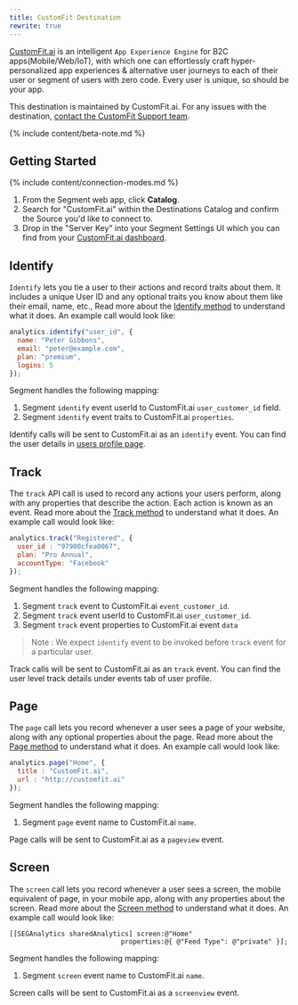 ```yaml
---
title: CustomFit Destination
rewrite: true
---
```

[CustomFit.ai](https://customfit.ai/?utm_source=segmentio&utm_medium=docs&utm_campaign=partners) is an intelligent `App Experience Engine` for B2C apps(Mobile/Web/IoT), with which one can effortlessly craft hyper-personalized app experiences & alternative user journeys to each of their user or segment of users with zero code. Every user is unique, so should be your app.

This destination is maintained by CustomFit.ai. For any issues with the destination, [contact the CustomFit Support team](mailto:reach@customfit.ai).

{% include content/beta-note.md %}

## Getting Started

{% include content/connection-modes.md %}

1. From the Segment web app, click **Catalog**.
2. Search for "CustomFit.ai" within the Destinations Catalog and confirm the Source you'd like to connect to.
3. Drop in the "Server Key" into your Segment Settings UI which you can find from your [CustomFit.ai dashboard](https://dashboard.customfit.ai/settings/app-settings).

## Identify

`Identify` lets you tie a user to their actions and record traits about them. It includes a unique User ID and any optional traits you know about them like their email, name, etc., Read more about the [Identify method](https://segment.com/docs/connections/spec/identify/) to understand what it does. An example call would look like:

```js
analytics.identify("user_id", {
  name: "Peter Gibbons",
  email: "peter@example.com",
  plan: "premium",
  logins: 5
});
```
Segment handles the following mapping:
1. Segment `identify` event userId to CustomFit.ai `user_customer_id` field.
2. Segment `identify` event traits to CustomFit.ai `properties`.

Identify calls will be sent to CustomFit.ai as an `identify` event. You can find the user details in [users profile page](https://dashboard.customfit.ai/users/profiles).

## Track

The `track` API call is used to record any actions your users perform, along with any properties that describe the action. Each action is known as an event. Read more about the [Track method](https://segment.com/docs/connections/spec/track/) to understand what it does. An example call would look like:

```js
analytics.track("Registered", {
  user_id : "97980cfea0067",
  plan: "Pro Annual",
  accountType: "Facebook"
});
```
Segment handles the following mapping:
1. Segment `track` event to CustomFit.ai `event_customer_id`.
2. Segment `track` event userId to CustomFit.ai `user_customer_id`.
3. Segment `track` event properties to CustomFit.ai event `data`

> Note : We expect `identify` event to be invoked before `track` event for a particular user.
>

Track calls will be sent to CustomFit.ai as an `track` event. You can find the user level track details under events tab of user profile.

## Page

The `page` call lets you record whenever a user sees a page of your website, along with any optional properties about the page. Read more about the [Page method](https://segment.com/docs/connections/spec/page/) to understand what it does. An example call would look like:

```js
analytics.page("Home", {
  title : "CustomFit.ai",
  url : "http://customfit.ai"
});
```
Segment handles the following mapping:
1. Segment `page` event name to CustomFit.ai `name`.

Page calls will be sent to CustomFit.ai as a `pageview` event.

## Screen

The `screen` call lets you record whenever a user sees a screen, the mobile equivalent of page, in your mobile app, along with any properties about the screen. Read more about the [Screen method](https://segment.com/docs/connections/spec/screen/) to understand what it does. An example call would look like:

```objc
[[SEGAnalytics sharedAnalytics] screen:@"Home"
                            properties:@{ @"Feed Type": @"private" }];
```
Segment handles the following mapping:
1. Segment `screen` event name to CustomFit.ai `name`.

Screen calls will be sent to CustomFit.ai as a `screenview` event.
